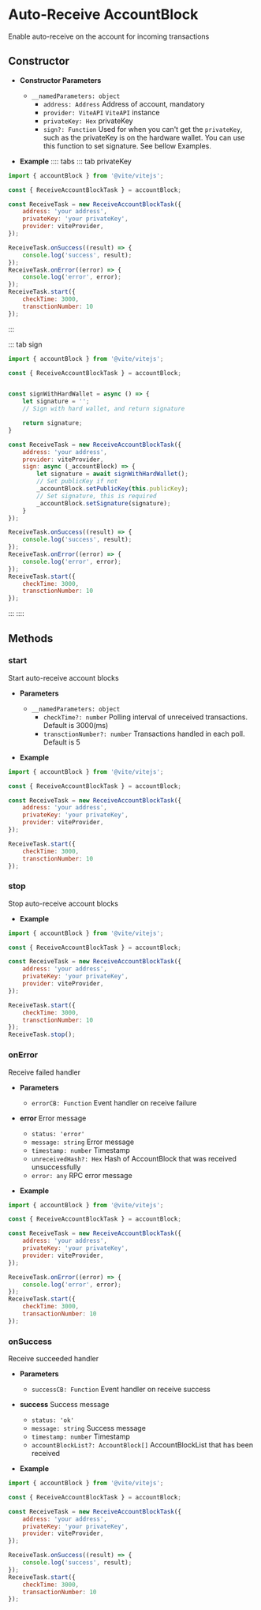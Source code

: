 
# Auto-Receive AccountBlock

Enable auto-receive on the account for incoming transactions

## Constructor

- **Constructor Parameters**
    * `__namedParameters: object`        
        - `address: Address` Address of account, mandatory
        - `provider: ViteAPI` `ViteAPI` instance
        - `privateKey: Hex` privateKey
        - `sign?: Function`<Badge text="v2.3.6"/>  Used for when you can't get the `privateKey`, such as the privateKey is on the hardware wallet. You can use this function to set signature. See bellow Examples. 

- **Example**
:::: tabs
::: tab privateKey
```javascript
import { accountBlock } from '@vite/vitejs';

const { ReceiveAccountBlockTask } = accountBlock;

const ReceiveTask = new ReceiveAccountBlockTask({
    address: 'your address',
    privateKey: 'your privateKey',
    provider: viteProvider,
});

ReceiveTask.onSuccess((result) => {
    console.log('success', result);
});
ReceiveTask.onError((error) => {
    console.log('error', error);
});
ReceiveTask.start({
    checkTime: 3000,
    transctionNumber: 10
});
```
:::

::: tab sign
```javascript
import { accountBlock } from '@vite/vitejs';

const { ReceiveAccountBlockTask } = accountBlock;


const signWithHardWallet = async () => {
    let signature = '';
    // Sign with hard wallet, and return signature

    return signature;
}

const ReceiveTask = new ReceiveAccountBlockTask({
    address: 'your address',
    provider: viteProvider,
    sign: async (_accountBlock) => {
        let signature = await signWithHardWallet();
        // Set publicKey if not
        _accountBlock.setPublicKey(this.publicKey);
        // Set signature, this is required
        _accountBlock.setSignature(signature);
    }
});

ReceiveTask.onSuccess((result) => {
    console.log('success', result);
});
ReceiveTask.onError((error) => {
    console.log('error', error);
});
ReceiveTask.start({
    checkTime: 3000,
    transctionNumber: 10
});
```
:::
::::
## Methods

### start
Start auto-receive account blocks

- **Parameters** 
    * `__namedParameters: object`
        - `checkTime?: number` Polling interval of unreceived transactions. Default is 3000(ms)
        - `transctionNumber?: number` Transactions handled in each poll. Default is 5

- **Example**
```javascript
import { accountBlock } from '@vite/vitejs';

const { ReceiveAccountBlockTask } = accountBlock;

const ReceiveTask = new ReceiveAccountBlockTask({
    address: 'your address',
    privateKey: 'your privateKey',
    provider: viteProvider,
});

ReceiveTask.start({
    checkTime: 3000,
    transctionNumber: 10
});
```

### stop
Stop auto-receive account blocks

- **Example**
```javascript
import { accountBlock } from '@vite/vitejs';

const { ReceiveAccountBlockTask } = accountBlock;

const ReceiveTask = new ReceiveAccountBlockTask({
    address: 'your address',
    privateKey: 'your privateKey',
    provider: viteProvider,
});

ReceiveTask.start({
    checkTime: 3000,
    transctionNumber: 10
});
ReceiveTask.stop();
```

### onError
Receive failed handler

- **Parameters** 
    * `errorCB: Function` Event handler on receive failure

- **error** Error message
    - `status: 'error'`
    - `message: string` Error message
    - `timestamp: number` Timestamp
    - `unreceivedHash?: Hex` Hash of AccountBlock that was received unsuccessfully
    - `error: any` RPC error message

- **Example**
```javascript
import { accountBlock } from '@vite/vitejs';

const { ReceiveAccountBlockTask } = accountBlock;

const ReceiveTask = new ReceiveAccountBlockTask({
    address: 'your address',
    privateKey: 'your privateKey',
    provider: viteProvider,
});

ReceiveTask.onError((error) => {
    console.log('error', error);
});
ReceiveTask.start({
    checkTime: 3000,
    transactionNumber: 10
});
```

### onSuccess
Receive succeeded handler

- **Parameters** 
    * `successCB: Function` Event handler on receive success

- **success** Success message
    - `status: 'ok'`
    - `message: string` Success message
    - `timestamp: number` Timestamp
    - `accountBlockList?: AccountBlock[]` AccountBlockList that has been received

- **Example**
```javascript
import { accountBlock } from '@vite/vitejs';

const { ReceiveAccountBlockTask } = accountBlock;

const ReceiveTask = new ReceiveAccountBlockTask({
    address: 'your address',
    privateKey: 'your privateKey',
    provider: viteProvider,
});

ReceiveTask.onSuccess((result) => {
    console.log('success', result);
});
ReceiveTask.start({
    checkTime: 3000,
    transactionNumber: 10
});
```
